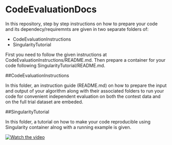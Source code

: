 # CodeEvaluationDocs

In this repository, step by step instructions on how to prepare your code and its dependecy/requiremnts are given in two separate folders of: 

+ CodeEvaluationInstructions
+ SingularityTutorial

First you need to follow the given instructions at CodeEvaluationInstructions/README.md. Then prepare a container for your code following SingularityTutorial/README.md.

##CodeEvaluationInstructions

In this folder, an instruction guide (README.md) on how to prepare the input and output of your algorithm along with their associated folders to run your code
for convenient independent evaluation on both the contest data and on the full trial dataset are embeded. 

##SingularityTutorial

In this folder, a tutorial on how to make your code reproducible using Singularity container alnog with a running example is given. 


[![Watch the video](https://i.imgur.com/vKb2F1B.png)](https://www.youtube.com/watch?v=RvpdwQ2aPog&t=853s)


